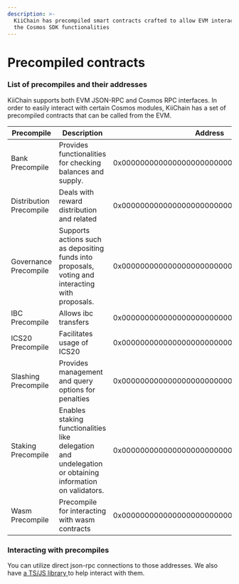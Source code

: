 ```yaml
---
description: >-
  KiiChain has precompiled smart contracts crafted to allow EVM interaction with
  the Cosmos SDK functionalities
---
```


# Precompiled contracts

### List of precompiles and their addresses

KiiChain supports both EVM JSON-RPC and Cosmos RPC interfaces. In order to easily interact with certain Cosmos modules, KiiChain has a set of precompiled contracts that can be called from the EVM.

| Precompile              | Description                                                                                              | Address                                    |
| ----------------------- | -------------------------------------------------------------------------------------------------------- | ------------------------------------------ |
| Bank Precompile         | Provides functionalities for checking balances and supply.                                               | 0x0000000000000000000000000000000000000804 |
| Distribution Precompile | Deals with reward distribution and related                                                               | 0x0000000000000000000000000000000000000801 |
| Governance Precompile   | Supports actions such as depositing funds into proposals, voting and interacting with proposals.         | 0x0000000000000000000000000000000000000805 |
| IBC Precompile          | Allows ibc transfers                                                                                     | 0x0000000000000000000000000000000000001002 |
| ICS20 Precompile        | Facilitates usage of ICS20                                                                               | 0x0000000000000000000000000000000000000802 |
| Slashing Precompile     | Provides management and query options for penalties                                                      | 0x0000000000000000000000000000000000000806 |
| Staking Precompile      | Enables staking functionalities like delegation and undelegation or obtaining information on validators. | 0x0000000000000000000000000000000000000800 |
| Wasm Precompile         | Precompile for interacting with wasm contracts                                                           | 0x0000000000000000000000000000000000001001 |

### Interacting with precompiles

You can utilize direct json-rpc connections to those addresses. We also have [a TS/JS library ](build-on-kiichain/developer-tools/js-ts-sdk/kiijs-evm.md)to help interact with them.
